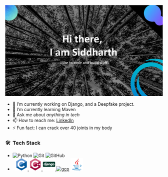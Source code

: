 <img alt="banner" src="zS.png">

- 🔭 I’m currently working on Django, and a Deepfake project.
- 🌱 I’m currently learning Maven
- 💬 Ask me about *anything in tech*
- 📫 How to reach me: <a href="https://www.linkedin.com/in/siddharth-gautam-544b91181/"> LinkedIn</a>
- ⚡ Fun fact: I can crack over 40 joints in my body

<h3> 🛠 &nbsp;Tech Stack</h3>

-
  ![Python](https://img.shields.io/badge/Python-14354C?style=for-the-badge&logo=python&logoColor=white) 
  ![Git](https://img.shields.io/badge/Git-F05032?style=for-the-badge&logo=git&logoColor=white)
  ![GitHub](https://img.shields.io/badge/GitHub-100000?style=for-the-badge&logo=github&logoColor=white)
  <br>
- &nbsp;
  <a href="https://www.cprogramming.com/" target="_blank"> <img src="https://raw.githubusercontent.com/devicons/devicon/master/icons/c/c-original.svg" alt="c" width="40" height="40"/>
  <img src="https://raw.githubusercontent.com/devicons/devicon/master/icons/cplusplus/cplusplus-original.svg" alt="cplusplus" width="40" height="40"/> </a>
<a href="https://www.djangoproject.com/" target="_blank"> <img src="https://raw.githubusercontent.com/devicons/devicon/master/icons/django/django-original.svg" alt="django" width="40" height="40"/> </a>
<a href="https://cloud.google.com" target="_blank"> <img src="https://www.vectorlogo.zone/logos/google_cloud/google_cloud-icon.svg" alt="gcp" width="40" height="40"/></a>
<a href="https://www.java.com" target="_blank"> <img src="https://raw.githubusercontent.com/devicons/devicon/master/icons/java/java-original.svg" alt="java" width="40" height="40"/> </a>
